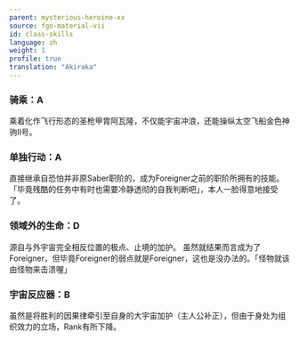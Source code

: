 ```yaml
---
parent: mysterious-heroine-xx
source: fgo-material-vii
id: class-skills
language: zh
weight: 1
profile: true
translation: "Akiraka"
---
```


### 骑乘：A

乘着化作飞行形态的圣枪甲胄阿瓦隆，不仅能宇宙冲浪，还能操纵太空飞船金色神驹II号。

### 单独行动：A

直接继承自恐怕并非原Saber职阶的，成为Foreigner之前的职阶所拥有的技能。
「毕竟残酷的任务中有时也需要冷静透彻的自我判断吧」，本人一脸得意地接受了。

### 领域外的生命：D

源自与外宇宙完全相反位置的极点、止境的加护。
虽然就结果而言成为了Foreigner，但毕竟Foreigner的弱点就是Foreigner，这也是没办法的。「怪物就该由怪物来击溃喔」

### 宇宙反应器：B

虽然是将胜利的因果律牵引至自身的大宇宙加护（主人公补正），但由于身处为组织效力的立场，Rank有所下降。
